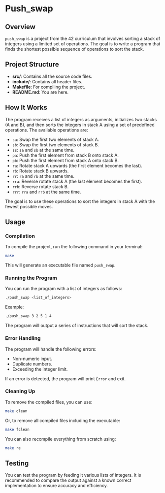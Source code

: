 
# Push_swap

## Overview

`push_swap` is a project from the 42 curriculum that involves sorting a stack of integers using a limited set of operations. The goal is to write a program that finds the shortest possible sequence of operations to sort the stack.

## Project Structure

- **src/**: Contains all the source code files.
- **include/**: Contains all header files.
- **Makefile**: For compiling the project.
- **README.md**: You are here.

## How It Works

The program receives a list of integers as arguments, initializes two stacks (A and B), and then sorts the integers in stack A using a set of predefined operations. The available operations are:

- `sa`: Swap the first two elements of stack A.
- `sb`: Swap the first two elements of stack B.
- `ss`: `sa` and `sb` at the same time.
- `pa`: Push the first element from stack B onto stack A.
- `pb`: Push the first element from stack A onto stack B.
- `ra`: Rotate stack A upwards (the first element becomes the last).
- `rb`: Rotate stack B upwards.
- `rr`: `ra` and `rb` at the same time.
- `rra`: Reverse rotate stack A (the last element becomes the first).
- `rrb`: Reverse rotate stack B.
- `rrr`: `rra` and `rrb` at the same time.

The goal is to use these operations to sort the integers in stack A with the fewest possible moves.

## Usage

### Compilation

To compile the project, run the following command in your terminal:

```bash
make
```

This will generate an executable file named `push_swap`.

### Running the Program

You can run the program with a list of integers as follows:

```bash
./push_swap <list_of_integers>
```

Example:

```bash
./push_swap 3 2 5 1 4
```

The program will output a series of instructions that will sort the stack.

### Error Handling

The program will handle the following errors:

- Non-numeric input.
- Duplicate numbers.
- Exceeding the integer limit.

If an error is detected, the program will print `Error` and exit.

### Cleaning Up

To remove the compiled files, you can use:

```bash
make clean
```

Or, to remove all compiled files including the executable:

```bash
make fclean
```

You can also recompile everything from scratch using:

```bash
make re
```

## Testing

You can test the program by feeding it various lists of integers. It is recommended to compare the output against a known correct implementation to ensure accuracy and efficiency.
